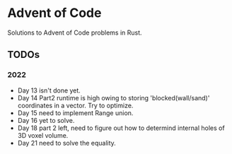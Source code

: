 # Advent of Code

Solutions to Advent of Code problems in Rust.

## TODOs

### 2022

- Day 13 isn't done yet.
- Day 14 Part2 runtime is high owing to storing 'blocked(wall/sand)' coordinates in a vector. Try to optimize.
- Day 15 need to implement Range union.
- Day 16 yet to solve.
- Day 18 part 2 left, need to figure out how to determind internal holes of 3D voxel volume.
- Day 21 need to solve the equality.